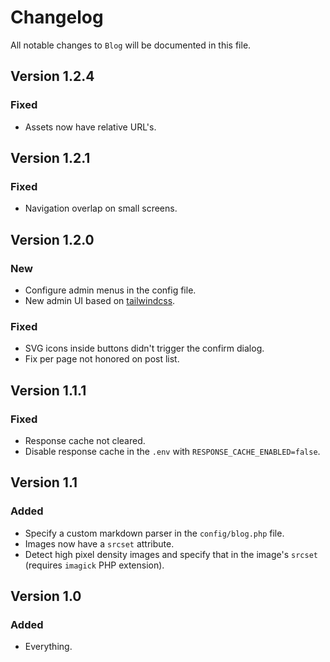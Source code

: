 # Changelog

All notable changes to `Blog` will be documented in this file.

## Version 1.2.4

### Fixed
- Assets now have relative URL's.

## Version 1.2.1

### Fixed
- Navigation overlap on small screens.

## Version 1.2.0

### New
- Configure admin menus in the config file.
- New admin UI based on [tailwindcss](https://tailwindcss.com).

### Fixed
- SVG icons inside buttons didn't trigger the confirm dialog.
- Fix per page not honored on post list.

## Version 1.1.1

### Fixed
- Response cache not cleared.
- Disable response cache in the `.env` with `RESPONSE_CACHE_ENABLED=false`.

## Version 1.1

### Added
- Specify a custom markdown parser in the `config/blog.php` file.
- Images now have a `srcset` attribute.
- Detect high pixel density images and specify that in the image's `srcset` (requires `imagick` PHP extension).

## Version 1.0

### Added
- Everything.


